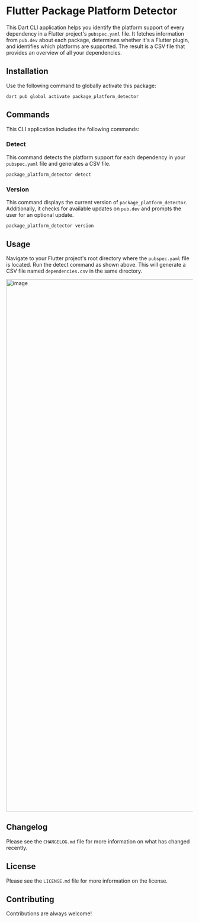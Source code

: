 # Flutter Package Platform Detector

This Dart CLI application helps you identify the platform support of every dependency in a Flutter
project's `pubspec.yaml` file. It fetches information from `pub.dev` about each package, determines
whether it's a Flutter plugin, and identifies which platforms are supported. The result is a CSV
file that provides an overview of all your dependencies.

## Installation

Use the following command to globally activate this package:

```shell
dart pub global activate package_platform_detector
```

## Commands

This CLI application includes the following commands:

### Detect

This command detects the platform support for each dependency in your `pubspec.yaml` file and
generates a CSV file.

```shell
package_platform_detector detect
```

### Version

This command displays the current version of `package_platform_detector`. Additionally, it checks
for available updates on `pub.dev` and prompts the user for an optional update.

```shell
package_platform_detector version
```

## Usage

Navigate to your Flutter project's root directory where the `pubspec.yaml` file is located. Run the
detect command as shown above. This will generate a CSV file named `dependencies.csv` in the same
directory.

<img width="1434" alt="image" src="https://github.com/onestudio-co/flutter-package-platform-detector/assets/17902030/f71583d8-7282-49f9-83f8-fe960f2a0510">


## Changelog

Please see the `CHANGELOG.md` file for more information on what has changed recently.

## License

Please see the `LICENSE.md` file for more information on the license.

## Contributing

Contributions are always welcome!
